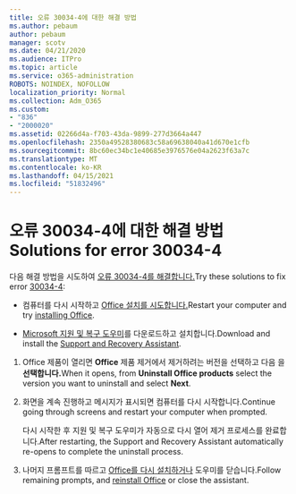 ```yaml
---
title: 오류 30034-4에 대한 해결 방법
ms.author: pebaum
author: pebaum
manager: scotv
ms.date: 04/21/2020
ms.audience: ITPro
ms.topic: article
ms.service: o365-administration
ROBOTS: NOINDEX, NOFOLLOW
localization_priority: Normal
ms.collection: Adm_O365
ms.custom:
- "836"
- "2000020"
ms.assetid: 02266d4a-f703-43da-9899-277d3664a447
ms.openlocfilehash: 2350a49528380683c58a69638040a41d670e1cfb
ms.sourcegitcommit: 8bc60ec34bc1e40685e3976576e04a2623f63a7c
ms.translationtype: MT
ms.contentlocale: ko-KR
ms.lasthandoff: 04/15/2021
ms.locfileid: "51832496"
---
```

# <a name="solutions-for-error-30034-4"></a><span data-ttu-id="5276a-102">오류 30034-4에 대한 해결 방법</span><span class="sxs-lookup"><span data-stu-id="5276a-102">Solutions for error 30034-4</span></span>

<span data-ttu-id="5276a-103">다음 해결 방법을 시도하여 [오류 30034-4를 해결합니다.](https://support.office.com/article/d5df89a9-0507-4b4c-92f9-22f457e630aa?wt.mc_id=Alchemy_ClientDIA)</span><span class="sxs-lookup"><span data-stu-id="5276a-103">Try these solutions to fix error [30034-4](https://support.office.com/article/d5df89a9-0507-4b4c-92f9-22f457e630aa?wt.mc_id=Alchemy_ClientDIA):</span></span>
  
- <span data-ttu-id="5276a-104">컴퓨터를 다시 시작하고 [Office 설치를 시도합니다.](https://portal.office.com/OLS/MySoftware.aspx)</span><span class="sxs-lookup"><span data-stu-id="5276a-104">Restart your computer and try [installing Office](https://portal.office.com/OLS/MySoftware.aspx).</span></span>

- <span data-ttu-id="5276a-105">[Microsoft 지원 및 복구 도우미](https://aka.ms/SARA-OfficeUninstall-Alchemy)를 다운로드하고 설치합니다.</span><span class="sxs-lookup"><span data-stu-id="5276a-105">Download and install the [Support and Recovery Assistant](https://aka.ms/SARA-OfficeUninstall-Alchemy).</span></span>

1. <span data-ttu-id="5276a-106">Office 제품이 열리면 **Office** 제품 제거에서 제거하려는 버전을 선택하고 다음 을 **선택합니다.**</span><span class="sxs-lookup"><span data-stu-id="5276a-106">When it opens, from **Uninstall Office products** select the version you want to uninstall and select **Next**.</span></span>

2. <span data-ttu-id="5276a-107">화면을 계속 진행하고 메시지가 표시되면 컴퓨터를 다시 시작합니다.</span><span class="sxs-lookup"><span data-stu-id="5276a-107">Continue going through screens and restart your computer when prompted.</span></span>

    <span data-ttu-id="5276a-108">다시 시작한 후 지원 및 복구 도우미가 자동으로 다시 열어 제거 프로세스를 완료합니다.</span><span class="sxs-lookup"><span data-stu-id="5276a-108">After restarting, the Support and Recovery Assistant automatically re-opens to complete the uninstall process.</span></span>

3. <span data-ttu-id="5276a-109">나머지 프롬프트를 따르고 [Office를 다시 설치하거나](https://portal.office.com/OLS/MySoftware.aspx) 도우미를 닫습니다.</span><span class="sxs-lookup"><span data-stu-id="5276a-109">Follow remaining prompts, and [reinstall Office](https://portal.office.com/OLS/MySoftware.aspx) or close the assistant.</span></span>
